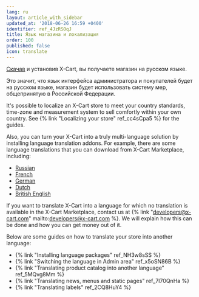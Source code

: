 ```yaml
---
lang: ru
layout: article_with_sidebar
updated_at: '2018-06-26 16:59 +0400'
identifier: ref_4JzRSOqJ
title: Язык магазина и локализация
order: 100
published: false
icon: translate
---
```

[Скачав](https://www.x-cart.ru/download.html "Язык магазина и локализация") и установив X-Cart, вы получаете магазин на русском языке.  

Это значит, что язык интерфейса администратора и покупателей будет на русском языке, магазин будет использовать систему мер, общепринятую в Российской Федерации. 

It's possible to localize an X-Cart store to meet your country standards, time-zone and measurement system to sell comfortly within your own country. See {% link "Localizing your store" ref_cc4sCpa5 %} for the guides.

Also, you can turn your X-Cart into a truly multi-language solution by installing language translation addons. For example, there are some language translations that you can download from X-Cart Marketplace, including:

*   [Russian](https://market.x-cart.com/addons/russian-translation.html "Translation and Localization")
*   [French](https://market.x-cart.com/addons/french-translation.html "Translation and Localization")
*   [German](https://market.x-cart.com/addons/german-translation.html "Translation and Localization")
*   [Dutch](https://market.x-cart.com/addons/dutch-translation-by-community-members.html "Translation and Localization")
*   [British English](https://market.x-cart.com/addons/translation-british-english.html "Translation and Localization")

If you want to translate X-Cart into a language for which no translation is available in the X-Cart Marketplace, contact us at {% link "developers@x-cart.com" mailto:developers@x-cart.com %}. We will explain how this can be done and how you can get money out of it.

Below are some guides on how to translate your store into another language:  
*  {% link "Installing language packages" ref_NH3w8sSS %}
*  {% link "Switching the language in Admin area" ref_x5oSN86B %}
*  {% link "Translating product catalog into another language" ref_5MQvg8Mm %}
*  {% link "Translating news, menus and static pages" ref_7I70QnHa %}
*  {% link "Translating labels" ref_2CQ8HuY4 %}
